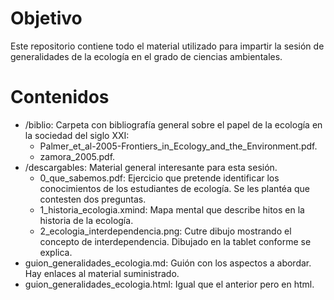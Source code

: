 # Objetivo
Este repositorio contiene todo el material utilizado para impartir la sesión de generalidades de la ecología en el grado de ciencias ambientales.

# Contenidos
+ /biblio: Carpeta con bibliografía general sobre el papel de la ecología en la sociedad del siglo XXI: 
  + Palmer_et_al-2005-Frontiers_in_Ecology_and_the_Environment.pdf.
  + zamora_2005.pdf.
+ /descargables: Material general interesante para esta sesión.
  + 0_que_sabemos.pdf: Ejercicio que pretende identificar los conocimientos de los estudiantes de ecología. Se les plantéa que contesten dos preguntas. 
  + 1_historia_ecologia.xmind: Mapa mental que describe hitos en la historia de la ecología.
  + 2_ecologia_interdependencia.png: Cutre dibujo mostrando el concepto de interdependencia. Dibujado en la tablet conforme se explica.
+ guion_generalidades_ecologia.md: Guión con los aspectos a abordar. Hay enlaces al material suministrado. 
+ guion_generalidades_ecologia.html: Igual que el anterior pero en html.
